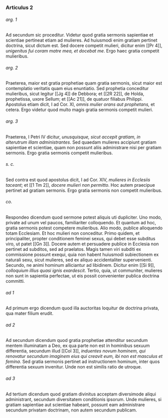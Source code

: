 ### Articulus 2

###### arg. 1
Ad secundum sic proceditur. Videtur quod gratia sermonis sapientiae et scientiae pertineat etiam ad mulieres. Ad huiusmodi enim gratiam pertinet doctrina, sicut dictum est. Sed docere competit mulieri, dicitur enim [[Pr 4]], *unigenitus fui coram matre mea, et docebat me*. Ergo haec gratia competit mulieribus.

###### arg. 2
Praeterea, maior est gratia prophetiae quam gratia sermonis, sicut maior est contemplatio veritatis quam eius enuntiatio. Sed prophetia conceditur mulieribus, sicut legitur [[Jg 4]] de Debbora; et [[2R 22]], de Holda, prophetissa, uxore Sellum; et [[Ac 21]], de quatuor filiabus Philippi. Apostolus etiam dicit, I ad Cor. XI, *omnis mulier orans aut prophetans,* et cetera. Ergo videtur quod multo magis gratia sermonis competit mulieri.

###### arg. 3
Praeterea, I Petri IV dicitur, *unusquisque, sicut accepit gratiam, in alterutrum illam administrantes*. Sed quaedam mulieres accipiunt gratiam sapientiae et scientiae, quam non possunt aliis administrare nisi per gratiam sermonis. Ergo gratia sermonis competit mulieribus.

###### s. c.
Sed contra est quod apostolus dicit, I ad Cor. XIV, *mulieres in Ecclesiis taceant*; et [[1 Tm 2]], *docere mulieri non permitto*. Hoc autem praecipue pertinet ad gratiam sermonis. Ergo gratia sermonis non competit mulieribus.

###### co.
Respondeo dicendum quod sermone potest aliquis uti dupliciter. Uno modo, private ad unum vel paucos, familiariter colloquendo. Et quantum ad hoc, gratia sermonis potest competere mulieribus. Alio modo, publice alloquendo totam Ecclesiam. Et hoc mulieri non conceditur. Primo quidem, et principaliter, propter conditionem feminei sexus, qui debet esse subditus viro, ut patet [[Gn 3]]. Docere autem et persuadere publice in Ecclesia non pertinet ad subditos, sed ad praelatos. Magis tamen viri subditi ex commissione possunt exequi, quia non habent huiusmodi subiectionem ex naturali sexu, sicut mulieres, sed ex aliquo accidentaliter supervenienti. Secundo, ne animi hominum alliciantur ad libidinem. Dicitur enim [[Si 9]], *colloquium illius quasi ignis exardescit*. Tertio, quia, ut communiter, mulieres non sunt in sapientia perfectae, ut eis possit convenienter publica doctrina committi.

###### ad 1
Ad primum ergo dicendum quod illa auctoritas loquitur de doctrina privata, qua mater filium erudit.

###### ad 2
Ad secundum dicendum quod gratia prophetiae attenditur secundum mentem illuminatam a Deo, ex qua parte non est in hominibus sexuum differentia, secundum illud [[Col 3]], *induentes novum hominem, qui renovatur secundum imaginem eius qui creavit eum, ibi non est masculus et femina*. Sed gratia sermonis pertinet ad instructionem hominum, inter quos differentia sexuum invenitur. Unde non est similis ratio de utroque.

###### ad 3
Ad tertium dicendum quod gratiam divinitus acceptam diversimode aliqui administrant, secundum diversitatem conditionis ipsorum. Unde mulieres, si gratiam sapientiae aut scientiae habeant, possunt eam administrare secundum privatam doctrinam, non autem secundum publicam.

